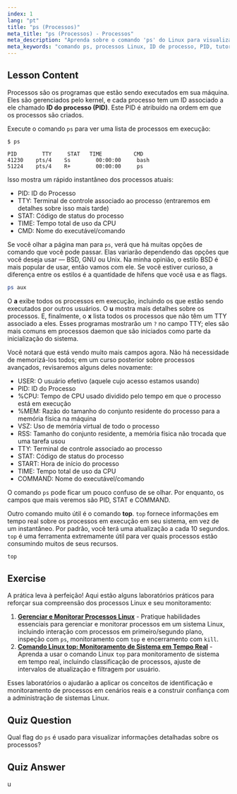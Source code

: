 ```yaml
---
index: 1
lang: "pt"
title: "ps (Processos)"
meta_title: "ps (Processos) - Processos"
meta_description: "Aprenda sobre o comando 'ps' do Linux para visualizar processos em execução e entender os IDs de processo (PIDs). Obtenha um guia para iniciantes sobre gerenciamento de processos."
meta_keywords: "comando ps, processos Linux, ID de processo, PID, tutorial Linux, iniciante, guia, comando top"
---
```


## Lesson Content

Processos são os programas que estão sendo executados em sua máquina. Eles são gerenciados pelo kernel, e cada processo tem um ID associado a ele chamado **ID do processo (PID)**. Este PID é atribuído na ordem em que os processos são criados.

Execute o comando `ps` para ver uma lista de processos em execução:

```plaintext
$ ps

PID        TTY     STAT   TIME          CMD
41230    pts/4    Ss        00:00:00     bash
51224    pts/4    R+        00:00:00     ps
```

Isso mostra um rápido instantâneo dos processos atuais:

- PID: ID do Processo
- TTY: Terminal de controle associado ao processo (entraremos em detalhes sobre isso mais tarde)
- STAT: Código de status do processo
- TIME: Tempo total de uso da CPU
- CMD: Nome do executável/comando

Se você olhar a página man para `ps`, verá que há muitas opções de comando que você pode passar. Elas variarão dependendo das opções que você deseja usar — BSD, GNU ou Unix. Na minha opinião, o estilo BSD é mais popular de usar, então vamos com ele. Se você estiver curioso, a diferença entre os estilos é a quantidade de hífens que você usa e as flags.

```bash
ps aux
```

O **a** exibe todos os processos em execução, incluindo os que estão sendo executados por outros usuários. O **u** mostra mais detalhes sobre os processos. E, finalmente, o **x** lista todos os processos que não têm um TTY associado a eles. Esses programas mostrarão um `?` no campo TTY; eles são mais comuns em processos daemon que são iniciados como parte da inicialização do sistema.

Você notará que está vendo muito mais campos agora. Não há necessidade de memorizá-los todos; em um curso posterior sobre processos avançados, revisaremos alguns deles novamente:

- USER: O usuário efetivo (aquele cujo acesso estamos usando)
- PID: ID do Processo
- %CPU: Tempo de CPU usado dividido pelo tempo em que o processo está em execução
- %MEM: Razão do tamanho do conjunto residente do processo para a memória física na máquina
- VSZ: Uso de memória virtual de todo o processo
- RSS: Tamanho do conjunto residente, a memória física não trocada que uma tarefa usou
- TTY: Terminal de controle associado ao processo
- STAT: Código de status do processo
- START: Hora de início do processo
- TIME: Tempo total de uso da CPU
- COMMAND: Nome do executável/comando

O comando `ps` pode ficar um pouco confuso de se olhar. Por enquanto, os campos que mais veremos são PID, STAT e COMMAND.

Outro comando muito útil é o comando **top**. `top` fornece informações em tempo real sobre os processos em execução em seu sistema, em vez de um instantâneo. Por padrão, você terá uma atualização a cada 10 segundos. `top` é uma ferramenta extremamente útil para ver quais processos estão consumindo muitos de seus recursos.

```bash
top
```

## Exercise

A prática leva à perfeição! Aqui estão alguns laboratórios práticos para reforçar sua compreensão dos processos Linux e seu monitoramento:

1. **[Gerenciar e Monitorar Processos Linux](https://labex.io/pt/labs/comptia-manage-and-monitor-linux-processes-590864)** - Pratique habilidades essenciais para gerenciar e monitorar processos em um sistema Linux, incluindo interação com processos em primeiro/segundo plano, inspeção com `ps`, monitoramento com `top` e encerramento com `kill`.
2. **[Comando Linux top: Monitoramento de Sistema em Tempo Real](https://labex.io/pt/labs/linux-linux-top-command-real-time-system-monitoring-388500)** - Aprenda a usar o comando Linux `top` para monitoramento de sistema em tempo real, incluindo classificação de processos, ajuste de intervalos de atualização e filtragem por usuário.

Esses laboratórios o ajudarão a aplicar os conceitos de identificação e monitoramento de processos em cenários reais e a construir confiança com a administração de sistemas Linux.

## Quiz Question

Qual flag do `ps` é usado para visualizar informações detalhadas sobre os processos?

## Quiz Answer

u
